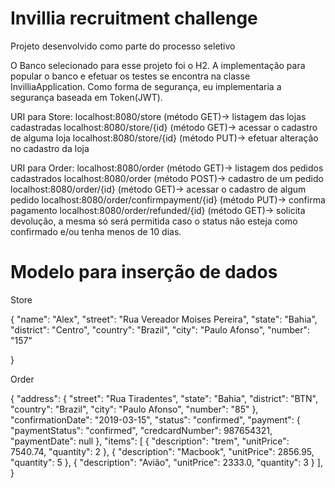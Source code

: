 # Invillia recruitment challenge

Projeto desenvolvido como parte do processo seletivo

O Banco selecionado para esse projeto foi o H2.
A implementação para popular o banco e efetuar os testes se encontra na classe InvilliaApplication.
Como forma de segurança, eu implementaria a segurança baseada em Token(JWT). 


URI para Store:
localhost:8080/store (método GET)-> listagem das lojas cadastradas
localhost:8080/store/{id} (método GET)-> acessar o cadastro de alguma loja
localhost:8080/store/{id} (método PUT)-> efetuar alteração no cadastro da loja

URI para Order:
localhost:8080/order (método GET)-> listagem dos pedidos cadastrados
localhost:8080/order (método POST)-> cadastro de um pedido
localhost:8080/order/{id} (método GET)-> acessar o cadastro de algum pedido
localhost:8080/order/confirmpayment/{id} (método PUT)-> confirma pagamento
localhost:8080/order/refunded/{id} (método GET)-> solicita devolução, a mesma só será permitida caso o status não esteja como confirmado e/ou tenha menos de 10 dias.

# Modelo para inserção de dados

Store

{
    "name": "Alex",
    "street": "Rua Vereador Moises Pereira",
		"state": "Bahia",
    "district": "Centro",
    "country": "Brazil",
    "city": "Paulo Afonso",
    "number": "157"
    
}

Order

{
    "address": {
        "street": "Rua Tiradentes",
        "state": "Bahia",
        "district": "BTN",
        "country": "Brazil",
        "city": "Paulo Afonso",
        "number": "85"
    },
    "confirmationDate": "2019-03-15",
    "status": "confirmed",
    "payment": {
        "paymentStatus": "confirmed",
        "credcardNumber": 987654321,
        "paymentDate": null
    },
    "items": 
    [
        {
            "description": "trem",
            "unitPrice": 7540.74,
            "quantity": 2
        },
        {
            "description": "Macbook",
            "unitPrice": 2856.95,
            "quantity": 5
        },
        {
            "description": "Avião",
            "unitPrice": 2333.0,
            "quantity": 3
        }
    ],
}


